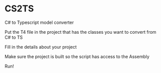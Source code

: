 # CS2TS
C# to Typescript model converter

Put the T4 file in the project that has the classes you want to convert from C# to TS

Fill in the details about your project

Make sure the project is built so the script has access to the Assembly

Run!
